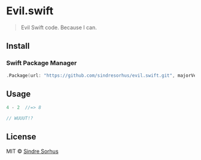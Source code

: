 # Evil.swift

> Evil Swift code. Because I can.


## Install

### Swift Package Manager

```swift
.Package(url: "https://github.com/sindresorhus/evil.swift.git", majorVersion: 1)
```


## Usage

```js
4 - 2  //=> 8

// WUUUT!?
```


## License

MIT © [Sindre Sorhus](https://sindresorhus.com)
